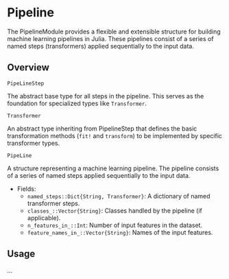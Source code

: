 # Pipeline
The PipelineModule provides a flexible and extensible structure for building machine learning pipelines in Julia. These pipelines consist of a series of named steps (transformers) applied sequentially to the input data.

## Overview 
`PipeLineStep`

The abstract base type for all steps in the pipeline. This serves as the foundation for specialized types like `Transformer`.

`Transformer`

An abstract type inheriting from PipelineStep that defines the basic transformation methods (`fit!` and `transform`) to be implemented by specific transformer types.

`PipeLine`

A structure representing a machine learning pipeline. The pipeline consists of a series of named steps applied sequentially to the input data.
- Fields:
  - `named_steps::Dict{String, Transformer}`: A dictionary of named transformer steps.
  - `classes_::Vector{String}`: Classes handled by the pipeline (if applicable).
  - `n_features_in_::Int`: Number of input features in the dataset.
  - `feature_names_in_::Vector{String}`: Names of the input features.

## Usage
...
